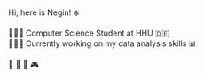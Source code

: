 Hi, here is Negin! ❄️<br/>

👩🏻‍🎓 Computer Science Student at HHU 🇩🇪<br/>
👩🏻‍💻 Currently working on my data analysis skills 📊<br/>


📖
🎻
🎨
🎮

